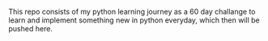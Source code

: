 This repo consists of my python learning journey as a 60 day challange to learn and implement something new in python everyday, which then will be pushed here.
